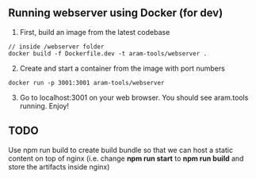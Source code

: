 ## Running webserver using Docker (for dev)
1. First, build an image from the latest codebase
```
// inside /webserver folder
docker build -f Dockerfile.dev -t aram-tools/webserver .
```
2. Create and start a container from the image with port numbers
```
docker run -p 3001:3001 aram-tools/webserver
```
3. Go to localhost:3001 on your web browser. You should see aram.tools running. Enjoy!

## TODO
Use npm run build to create build bundle so that we can host a static content on top of nginx (i.e. change **npm run start** to **npm run build** and store the artifacts inside nginx)